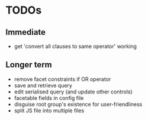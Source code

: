 # TODOs

## Immediate

* get 'convert all clauses to same operator' working

## Longer term

* remove facet constraints if OR operator
* save and retrieve query
* edit serialised query (and update other controls)
* facetable fields in config file
* disguise root group's existence for user-friendliness
* split JS file into multiple files